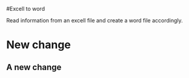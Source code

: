 #Excell to word

Read information from an excell file and create a word file accordingly. 
# New change
## A new change
